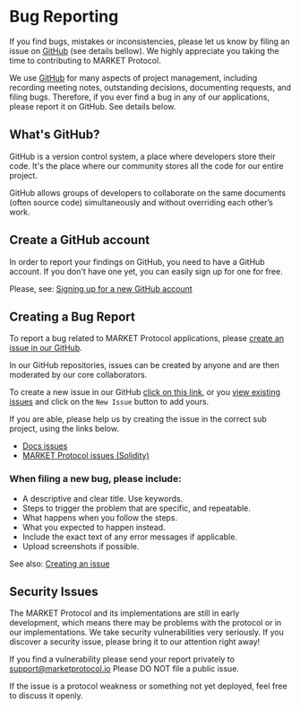 # Bug Reporting

If you find bugs, mistakes or inconsistencies, please let us know by filing an issue on 
[GitHub](https://github.com/MARKETProtocol/MARKETProtocol/issues) (see details bellow). We highly appreciate 
you taking the time to contributing to MARKET Protocol.


We use [GitHub](https://github.com/MARKETProtocol/) for many aspects of project management, 
including recording meeting notes, outstanding decisions, documenting requests, and filing bugs. 
Therefore, if you ever find a bug in any of our applications, please report it on GitHub. See details below.

## What's GitHub?

GitHub is a version control system, a place where developers store their code. It's the place where 
our community stores all the code for our entire project.

GitHub allows groups of developers to collaborate on the same documents (often source code) 
simultaneously and without overriding each other’s work.

## Create a GitHub account

In order to report your findings on GitHub, you need to have a GitHub account. 
If you don't have one yet, you can easily sign up for one for free.

Please, see: [Signing up for a new GitHub account](https://help.github.com/articles/signing-up-for-a-new-github-account/)

## Creating a Bug Report

To report a bug related to MARKET Protocol applications, please [create an issue in our GitHub](https://github.com/MARKETProtocol/MARKETProtocol/issues).

In our GitHub repositories, issues can be created by anyone and are then moderated by our core collaborators.

To create a new issue in our GitHub [click on this link](https://github.com/MARKETProtocol/MARKETProtocol/issues/new), 
or you [view existing issues](https://github.com/MARKETProtocol/MARKETPotocol/issues/) and click on the `New Issue` 
button to add yours.

If you are able, please help us by creating the issue in the correct sub project, using the links below.

- [Docs issues](https://github.com/MARKETProtocol/docs/issues)
- [MARKET Protocol issues (Solidity)](https://github.com/MARKETProtocol/MARKETProtocol/issues)

### When filing a new bug, please include:

- A descriptive and clear title. Use keywords.
- Steps to trigger the problem that are specific, and repeatable.
- What happens when you follow the steps.
- What you expected to happen instead.
- Include the exact text of any error messages if applicable.
- Upload screenshots if possible.

See also: [Creating an issue](https://help.github.com/articles/creating-an-issue/)

## Security Issues

The MARKET Protocol and its implementations are still in early development, which means there may be problems with the
protocol or in our implementations. We take security vulnerabilities very seriously. If you discover a security issue,
please bring it to our attention right away!

If you find a vulnerability please send your report privately to [support@marketprotocol.io](mailto:support@marketprotocol.io) Please DO NOT file a public issue.

If the issue is a protocol weakness or something not yet deployed, feel free to discuss it openly.
